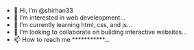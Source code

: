 - 👋 Hi, I’m @shirhan33
- 👀 I’m interested in web develeopment...
- 🌱 I’m currently learning html, css, and js...
- 💞️ I’m looking to collaborate on building interactive websites...
- 📫 How to reach me ***********...

<!---
shirhan33/shirhan33 is a ✨ special ✨ repository because its `README.md` (this file) appears on your GitHub profile.
You can click the Preview link to take a look at your changes.
--->
